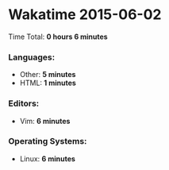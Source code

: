 # Wakatime 2015-06-02

Time Total: **0 hours 6 minutes**

### Languages:
- Other: **5 minutes** 
- HTML: **1 minutes** 

### Editors:
- Vim: **6 minutes** 

### Operating Systems:
- Linux: **6 minutes** 

